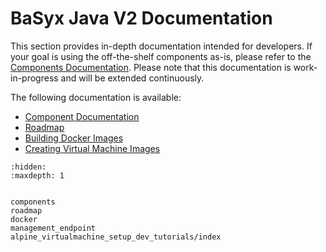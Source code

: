 # BaSyx Java V2 Documentation
This section provides in-depth documentation intended for developers. If your goal is using the off-the-shelf components as-is, please refer to the [Components Documentation](../../basyx_components/v2/index.md).
Please note that this documentation is work-in-progress and will be extended continuously.

The following documentation is available:
* [Component Documentation](./components.md)
* [Roadmap](./roadmap.md)
* [Building Docker Images](./docker.md)
* [Creating Virtual Machine Images](./alpine_virtualmachine_setup_dev_tutorials/index.md)


```{toctree}
:hidden:
:maxdepth: 1


components
roadmap
docker
management_endpoint
alpine_virtualmachine_setup_dev_tutorials/index
```